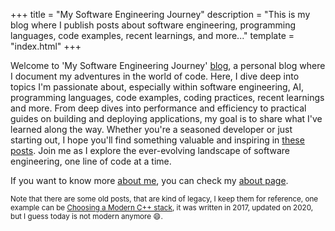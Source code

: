 +++
title = "My Software Engineering Journey"
description = "This is my blog where I publish posts about software engineering, programming languages, code examples, recent learnings, and more..."
template = "index.html"
+++

Welcome to 'My Software Engineering Journey' [blog](/blog), a personal blog where I document my adventures in the world of code. Here, I dive deep into topics I'm passionate about, especially within software engineering, AI, programming languages, code examples, coding practices, recent learnings and more. From deep dives into performance and efficiency to practical guides on building and deploying applications, my goal is to share what I've learned along the way. Whether you're a seasoned developer or just starting out, I hope you'll find something valuable and inspiring in [these posts](/blog). Join me as I explore the ever-evolving landscape of software engineering, one line of code at a time.

If you want to know more [about me](/about), you can check my [about page](/about).

<small>Note that there are some old posts, that are kind of legacy, I keep them for reference, one example can be [Choosing a Modern C++ stack](./blog/choosing-modern-cpp-stack), it was written in 2017, updated on 2020, but I guess today is not modern anymore :smile:.</small>
